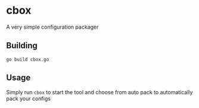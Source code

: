 # cbox
A very simple configuration packager

## Building

```
go build cbox.go
```

## Usage
Simply run `cbox` to start the tool and choose from auto pack to automatically pack your configs

